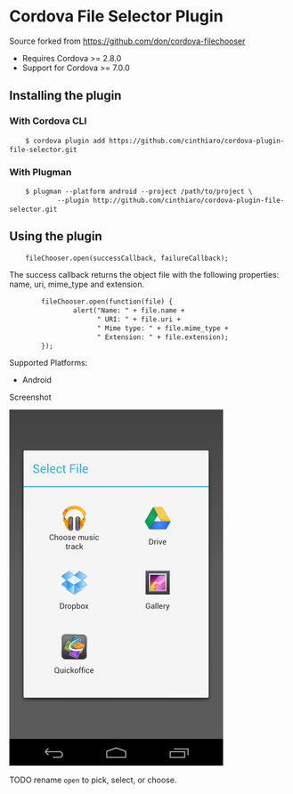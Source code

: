 # Cordova File Selector Plugin

Source forked from https://github.com/don/cordova-filechooser

- Requires Cordova >= 2.8.0
- Support for Cordova >= 7.0.0

## Installing the plugin

### With Cordova CLI

        $ cordova plugin add https://github.com/cinthiaro/cordova-plugin-file-selector.git

### With Plugman

        $ plugman --platform android --project /path/to/project \
                --plugin http://github.com/cinthiaro/cordova-plugin-file-selector.git

## Using the plugin

        fileChooser.open(successCallback, failureCallback);

The success callback returns the object file with the following properties: name, uri, mime_type and extension.

```
        fileChooser.open(function(file) {
                alert("Name: " + file.name +
                      " URI: " + file.uri +
                      " Mime type: " + file.mime_type +
                      " Extension: " + file.extension);
        });

```

Supported Platforms:
- Android
	
Screenshot

![Screenshot](filechooser.png "Screenshot")

TODO rename `open` to pick, select, or choose.

